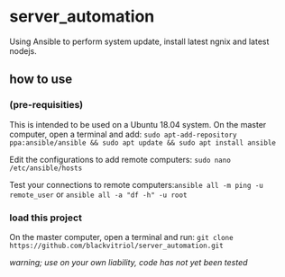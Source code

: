 # server_automation
Using Ansible to perform system update, install latest ngnix and latest nodejs.

## how to use 
### (pre-requisities)
This is intended to be used on a Ubuntu 18.04 system.
On the master computer, open a terminal and add:
`sudo apt-add-repository ppa:ansible/ansible && sudo apt update && sudo apt install ansible`

Edit the configurations to add remote computers:
`sudo nano /etc/ansible/hosts`

Test your connections to remote computers:`ansible all -m ping -u remote_user` or `ansible all -a "df -h" -u root`

### load this project
On the master computer, open a terminal and run:
`git clone https://github.com/blackvitriol/server_automation.git`
  
*warning; use on your own liability, code has not yet been tested*

